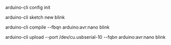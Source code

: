 arduino-cli config init

arduino-cli sketch new blink

arduino-cli compile --fbqn arduino:avr:nano blink

arduino-cli upload --port /dev/cu.usbserial-10  --fqbn arduino:avr:nano blink



